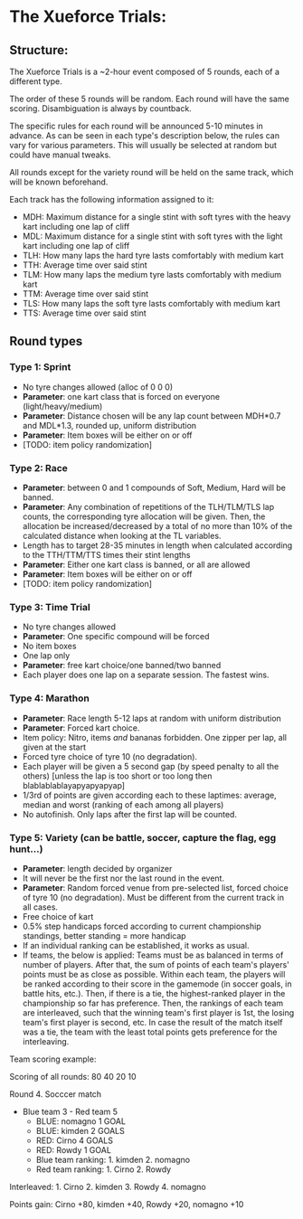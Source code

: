 # The Xueforce Trials:

## Structure:
The Xueforce Trials is a ~2-hour event composed of 5 rounds, each of a different type.

The order of these 5 rounds will be random. Each round will have the same scoring. Disambiguation is always by countback.

The specific rules for each round will be announced 5-10 minutes in advance. As can be seen in each type's description below, the rules can vary for various parameters. This will usually be selected at random but could have manual tweaks.

All rounds except for the variety round will be held on the same track, which will be known beforehand.

Each track has the following information assigned to it:
- MDH: Maximum distance for a single stint with soft tyres with the heavy kart including one lap of cliff
- MDL: Maximum distance for a single stint with soft tyres with the light kart including one lap of cliff
- TLH: How many laps the hard tyre lasts comfortably with medium kart
- TTH: Average time over said stint
- TLM: How many laps the medium tyre lasts comfortably with medium kart
- TTM: Average time over said stint
- TLS: How many laps the soft tyre lasts comfortably with medium kart
- TTS: Average time over said stint

## Round types
### Type 1: Sprint
 - No tyre changes allowed (alloc of 0 0 0)
 - **Parameter**: one kart class that is forced on everyone (light/heavy/medium)
 - **Parameter**: Distance chosen will be any lap count between MDH\*0.7 and MDL\*1.3, rounded up, uniform distribution
 - **Parameter**: Item boxes will be either on or off
 - [TODO: item policy randomization]

### Type 2: Race
 - **Parameter**: between 0 and 1 compounds of Soft, Medium, Hard will be banned.
 - **Parameter**: Any combination of repetitions of the TLH/TLM/TLS lap counts, the corresponding tyre allocation will be given. Then, the allocation be increased/decreased by a total of no more than 10% of the calculated distance when looking at the TL variables. 
 - Length has to target 28-35 minutes in length when calculated according to the TTH/TTM/TTS times their stint lengths
 - **Parameter**: Either one kart class is banned, or all are allowed
 - **Parameter**: Item boxes will be either on or off
 - [TODO: item policy randomization]

### Type 3: Time Trial
 - No tyre changes allowed
 - **Parameter**: One specific compound will be forced
 - No item boxes
 - One lap only
 - **Parameter**: free kart choice/one banned/two banned
 - Each player does one lap on a separate session. The fastest wins.

### Type 4: Marathon
 - **Parameter**: Race length 5-12 laps at random with uniform distribution
 - **Parameter**: Forced kart choice.
 - Item policy: Nitro, items *and* bananas forbidden. One zipper per lap, all given at the start
 - Forced tyre choice of tyre 10 (no degradation).
 - Each player will be given a 5 second gap (by speed penalty to all the others) [unless the lap is too short or too long then blablablablayapyapyapyap]
 - 1/3rd of points are given according each to these laptimes: average, median and worst (ranking of each among all players)
 - No autofinish. Only laps after the first lap will be counted.

### Type 5: Variety (can be battle, soccer, capture the flag, egg hunt...)
 - **Parameter**: length decided by organizer
 - It will never be the first nor the last round in the event.
 - **Parameter**: Random forced venue from pre-selected list, forced choice of tyre 10 (no degradation). Must be different from the current track in all cases.
 - Free choice of kart
 - 0.5% step handicaps forced according to current championship standings, better standing = more handicap
 - If an individual ranking can be established, it works as usual.
 - If teams, the below is applied:
    Teams must be as balanced in terms of number of players. After that, the sum of points of each team's players' points must be as close as possible.
    Within each team, the players will be ranked according to their score in the gamemode (in soccer goals, in battle hits, etc.).
    Then, if there is a tie, the highest-ranked player in the championship so far has preference.
    Then, the rankings of each team are interleaved, such that the winning team's first player is 1st, the losing team's first player is second, etc.
    In case the result of the match itself was a tie, the team with the least total points gets preference for the interleaving.

Team scoring example:

Scoring of all rounds: 80 40 20 10

Round 4. Socccer match
- Blue team 3 - Red team 5
  - BLUE: nomagno 1 GOAL
  - BLUE: kimden 2 GOALS
  - RED: Cirno 4 GOALS
  - RED: Rowdy 1 GOAL
  - Blue team ranking: 1. kimden 2. nomagno
  - Red team ranking: 1. Cirno 2. Rowdy

Interleaved: 1. Cirno 2. kimden 3. Rowdy 4. nomagno

Points gain: Cirno +80, kimden +40, Rowdy +20, nomagno +10
